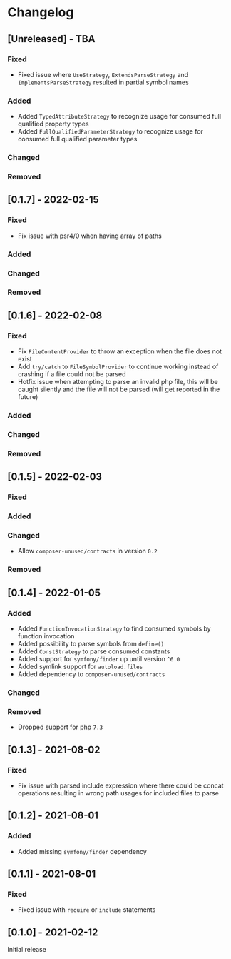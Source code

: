 # Changelog

## [Unreleased] - TBA
### Fixed
- Fixed issue where `UseStrategy`, `ExtendsParseStrategy` and `ImplementsParseStrategy` resulted in partial symbol names
### Added
- Added `TypedAttributeStrategy` to recognize usage for consumed full qualified property types
- Added `FullQualifiedParameterStrategy` to recognize usage for consumed full qualified parameter types
### Changed
### Removed

## [0.1.7] - 2022-02-15
### Fixed
- Fix issue with psr4/0 when having array of paths
### Added
### Changed
### Removed

## [0.1.6] - 2022-02-08
### Fixed
- Fix `FileContentProvider` to throw an exception when the file does not exist
- Add `try/catch` to `FileSymbolProvider` to continue working instead of crashing if a file could not be parsed
- Hotfix issue when attempting to parse an invalid php file, this will be caught silently and the file will not be parsed (will get reported in the future)
### Added
### Changed
### Removed

## [0.1.5] - 2022-02-03
### Fixed
### Added
### Changed
- Allow `composer-unused/contracts` in version `0.2`
### Removed

## [0.1.4] - 2022-01-05
### Added
- Added `FunctionInvocationStrategy` to find consumed symbols by function invocation
- Added possibility to parse symbols from `define()`
- Added `ConstStrategy` to parse consumed constants
- Added support for `symfony/finder` up until version `^6.0`
- Added symlink support for `autoload.files`
- Added dependency to `composer-unused/contracts`
### Changed
### Removed
- Dropped support for php `7.3`

## [0.1.3] - 2021-08-02
### Fixed
- Fix issue with parsed include expression where there could be concat operations
  resulting in wrong path usages for included files to parse

## [0.1.2] - 2021-08-01
### Added
- Added missing `symfony/finder` dependency

## [0.1.1] - 2021-08-01
### Fixed
- Fixed issue with `require` or `include` statements

## [0.1.0] - 2021-02-12
Initial release
